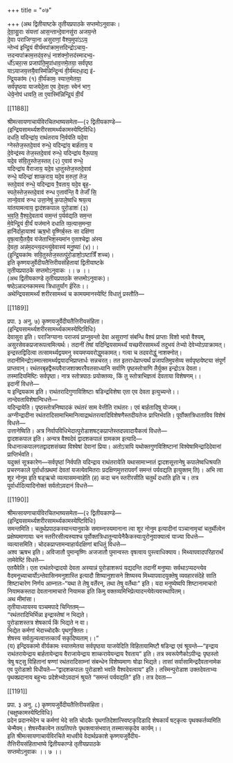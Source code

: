 +++
title = "०७"

+++
(अथ द्वितीयाष्टके तृतीयप्रपाठके सप्तमोऽनुवाकः।  
दे॒वा॒सु॒राः संयत्ता॑ आस॒न्तान्दे॒वानसु॑रा अजय॒न्ते  
दे॒वाः पराजिग्या॒ना असुराणां॒ वैश्य॒मुपा॑ऽऽय॒  
न्तेभ्य॑ इन्द्रि॒यं वीर्य॑मपा॑क्राम॒त्तदिन्द्रोऽचाय॒-  
त्तदन्वपा॑क्राम॒त्तद॑व॒रुधं॒ नाश॑क्नो॒त्तद॑स्मादभ्य॒-  
र्धो॑ऽचर॒त्स प्रजाप॑ति॒मुपा॑धाव॒त्तमे॒तया॒ सर्व॑पृष्ठ  
याऽयाजय॒त्तयै॒वास्मि॑न्निन्द्रि॒न्यं वी॒र्य॑मदधा॒द्य इ॑-  
न्द्रि॒यका॑मः (१) वी॒र्य॑कामः॒ स्यात्त॒मेतया॒  
सर्व॑पृष्ठया याजयेदे॒ता ए॒व दे॒वताः॒ स्वेन॑ भाग॒  
धेये॒नोप॑ धावति॒ ता ए॒वास्मि॑न्निन्द्रि॒यं वी॒र्यं

[[1188]]

श्रीमत्सायणाचार्यविरचितभाष्यसमेता—(२ द्वितीयकाण्डे—  
(इन्द्रियसामर्थ्यशरीरसामर्थ्यकामस्येष्टिविधिः)  
दधति॒ यदिन्द्रा॑य॒ राथं॑तराय नि॒र्वप॑ति यदे॒वा  
ग्नेस्तेज॒स्तदे॒वाव॑ रुन्धे॒ यदिन्द्रा॑य॒ बार्ह॑ताय॒ य  
दे॒वेन्द्र॑स्य तेज॒स्तदे॒वाव॑ रुन्धे॒ यदिन्द्रा॑य वैरू॒पाय॒  
यदे॒व स॑वि॒तुस्तेज॒स्तत् (२) ए॒वाव॑ रुन्धे॒  
यदिन्द्रा॑य वैराजाय॒ यदे॒व धा॒तुस्तेज॒स्तदे॒वाव॑  
रुन्धे॒ यदिन्द्रा॑ शाव्क॒राय॒ यदे॒व म॒रुतां॒ तेज॒  
स्तदे॒वाव॑ रुन्धे॒ यदिन्द्राय रै॒वताय॒ यदे॒व बृह॒-  
स्पते॒स्तेज॒स्तदे॒वाव॑ रुन्ध ए॒ताव॑न्ति॒ वै तेजाँ॑ सि॒  
तान्ये॒वाव॑ रुन्ध उत्ता॒नेषु॑ क॒पाले॒ष्वधि श्रय॒त्य  
या॑तयामत्वाय॒ द्वाद॑शकपालः पुरो॒डाशः॑ (३)  
भ॒व॒ति॒ वै॒श्व॒दे॒वताय॑ सम॒न्तं प॒र्यव॑द्यति सम॒न्त  
मे॒वेन्द्रि॒यं वी॒र्यं यज॑माने दधाति व्य॒त्यास॒मन्वा॒  
हानि॑र्दाहा॒याश्व॑ ऋष॒भो वृ॒ष्णिर्ब॒स्तः सा दक्षि॑णा  
वृष॒त्वायै॒तयै॒व य॑जेताभिश॒स्यमा॑न ए॒ताश्चेद्वा अ॑स्य  
दे॒वता॒ अन्न॑म॒दन्त्य॒दन्त्यु॑वेवास्य॑ मनु॒ष्याः॑ (४)।।  
(इ॒न्द्रि॒यका॑मः सवि॒तुस्तेज॒स्तत्पु॑रो॒डाशो॒ऽष्टात्रिँ॑ शच्च)।  
इति कृष्णयजुर्वेदीयतैत्तिरीयसंहितायां द्वितीयाष्टके  
तृतीयप्रपाठके सप्तमोऽनुवाकः ।। ७ ।।  
(अथ द्वितीयकाण्डे तृतीयप्रपाठके सप्तमोऽनुवाकः)।  
षष्ठेऽन्नादनकामस्य त्रिधातुर्यांग ईरितः।।  
अथेन्द्रियसामर्थ्यं शरीरसामथ्यं च कामयमानस्येष्टिं विधातुं प्रस्तौति—

[[1189]]

प्रपा. ३ अनु. ७) कृष्णयजुर्वेदीयतैत्तिरीयसंहिता।  
(इन्द्रियसामर्थ्यशरीरसामर्थ्यकामस्येष्टिविधिः)  
देवासुरा इति। पराजिग्यानाः पराजयं प्राप्नुवन्तो देवा असुराणां संबन्धि वैश्यं प्राप्ताः विशो भावो वैश्यम्, असुरसेवकप्रजारूपत्वमित्यर्थः। तदानीं तेषां यदिन्द्रियसामर्थ्यं यच्छरीरसामर्थ्यं तदुभयं तेभ्यो देवेभ्योऽपाक्रामत्। इन्द्रस्तद्विदित्वा तत्सामर्थ्यद्वयमनु स्वयमप्यवरोद्धुमकामत्। गत्वा च तदवरोद्धुं नाशक्नोत्। तदानीमिन्द्रोऽस्मात्सामर्थ्यद्वयादभिप्राप्तार्धः सन्नचरत्। तत इतरार्धप्राप्त्यर्थं प्रजापतिमुपसेव्य सर्वपृष्ठयेष्ट्या संपूर्णं प्राप्तवान्। रथंतरबृहद्वैरूपवैराजशाक्वररैवतसाध्यानि सर्वाणि पृष्ठस्तोत्राणि तैर्युक्त इन्द्रोऽत्र देवता। तस्मादियमिष्टिः सर्वपृष्ठा। नात्र स्तोत्रपाठः प्रयोक्तव्यः, किं तु स्तोत्राभिज्ञत्वं देवताया विशेषणम्।।  
इदानीं विधत्ते—  
य इन्द्रियकाम इति। राथंतरादिगुणाविशिष्टाः षडिन्द्रविशेषा एता एव देवता इत्युच्यन्ते।।  
तान्देवताविशेषान्विधत्ते—  
यदिन्द्रायेति। पृष्ठस्तोत्रनिष्पादकं रथंतरं साम वेत्तीति राथंतरः। एवं बार्हतादिषु योज्यम्।  
अग्नीन्द्रादीना रथंतरादिसामाभिमानित्वाद्राथंतरत्वादिविशेषणैस्तदीयतेजः प्राप्तिर्भवति। पूर्वोक्तत्रिधाताविव विशेषं विधत्ते—  
उत्तानेष्विति। अत्र निर्वापविधिभेदात्पुरोडाशषट्कप्राप्तेस्तदपवादायैकत्वं विधत्ते—  
द्वादशकपाल इति। अन्यत्र वैश्वदेवं द्वादशकपालं ग्रामकाम इत्यादि—  
विधानात्कपालगतद्वादशसंख्या विश्वेषां देवानां प्रिया। अतोऽत्रापि यथोक्तगुणविशिष्टानां विश्वेषामिन्द्रादिदेवानां प्राप्तिर्भवति।  
यदुक्तं सूत्रकारेण—सर्वपृष्ठां निर्वपति यदिन्द्राय राथंतरायेति यथासामाभ्नातं द्वादशसूत्तानेषु कपालेष्वधिश्रयति प्रचरणकाले पूर्वार्धात्प्रथमां देवतां यजत्येवमितराः प्रदक्षिणमुत्तरापवर्गं समन्तं पर्यवद्यति इत्युक्तम् ति)। अभि त्वा शूर नोनुम इति षड्ऋचो व्यत्यासमन्वाहेति (ह) कदा चन स्तरीरसीति चतुर्थं दधाति इति च। तत्र पूर्वार्धादित्यादिनोक्तं सर्वतोऽवदानं विधत्ते—

[[1190]]

श्रीमत्सायणाचार्यविरचितभाष्यसमेता—(२ द्वितीयकाण्डे—  
(इन्द्रियसामर्थ्यशरीरसामर्थ्यकामस्येष्टिविधिः)  
समन्तमिति। चतुर्थप्रपाठकस्यान्त्यानुवाके समाम्नास्यमानाना त्वा शूर नोनुम इत्यादीनां पञ्चानामृचां चतुर्थीत्वेन प्रक्षेष्यमाणायाः चन स्तरीरसीत्यस्याश्च पूर्वोक्तत्रिधातुन्यायेनैकैकस्याःपुरोनुवाक्यात्वं याज्या विधत्ते—  
व्यत्यासमिति। चोदकप्राप्तामन्वाहार्यदक्षिणां बाधितुं विधत्ते—  
अश्व ऋषभ इति। अविजातौ पुमान्वृष्णिः अजजातौ पुमान्वस्तः वृषत्वाय पुस्त्वाधिक्याय। मिथ्यापवादपरिहारार्थं तामेवेष्टिं विधत्ते—  
एतयैवेति। एता राथंतरेन्द्रादयो देवता अस्यान्नं पुरोडाशरूपं यद्यदन्ति तदानीं मनुष्याः सर्वथाऽप्यदन्त्येव वैदमनूच्याचार्योऽन्तेवासिनमनुशास्ति इत्यादौ शिष्यानुशासने शिष्यस्य मिथ्यापवादयुक्तेषु व्यवहारसंदेहे साति शिष्टाचारेण निर्णय आम्नातः-“यथा ते तेषु वर्तेरन्, तथा तेषु वर्तेथाः” इति। यदा मनुष्येष्वपि शिष्टानामाचारो नियामकस्तदा देवतानामाचारो नियामक इति किमु वक्तव्यमिभिप्रेत्यादन्त्येवेत्यवस्थापितम्।  
अथ मीमांसा।  
तृतीयाध्यायस्य पञ्चमपादे चिन्तितम्—  
“रथंतरादिभिर्भिन्ना इन्द्रास्तेषां न भिद्यते।  
पुरोडाशस्तत्र शेषकार्य किं भिद्यते न वा।  
भिद्येत कर्मणां भेदाच्चोदकैः पृथगुक्तितः।  
शेषस्य सर्वतुल्यत्वात्तत्कार्यं सकृदिष्यताम्।।”  
(य) इन्द्रियकामो वीर्यकामः स्यात्तमेतया सर्वपृष्ठया याजयेदिति विहितायामिष्टौ षडिन्द्रा एवं श्रूयन्ते—“इन्द्राय राथंतरायेन्द्राय बार्हतायेन्द्राय वैराजायेन्द्राय शाव्करायेयन्द्राय रैवताय” इति। तत्र स्वरूपेणैकोऽपीन्द्रः पृष्ठस्तो त्रेषु षट्सु विहितानां षण्णां रथंतरादिसाम्नां संबन्धेन विशेष्यमाणः षोढा भिद्यते। तासां सर्वासामिन्द्रदैवतानामेक एव पुरोडाशो विधीयते—“द्वादशकपालः पुरोडाशो भवति वैश्वदेवत्वाय” इति। तस्मिन्पुरोडाश उक्तदेवताभ्यः पृथक्प्रदानाय बहुभ्यः प्रदेशेभ्योऽवदानं श्रूयते “समन्तं पर्यवद्यति” इति। तत्र देवता—

[[1191]]

प्रपा. ३ अनु. ८) कृष्णयजुर्वेदीयतैत्तिरीयसंहिता।  
(चक्षुष्कामस्येष्टिविधिः)  
प्रदेन प्रदानभेदेन च कर्मणां भेदे सति चोदकैः पृथगतिदेशात्स्विष्टकृदिडादि शेषकार्यं षट्कृत्वः पृथक्कर्तव्यमिति चेन्मैवम्। शेषस्यैकत्वेन तत्प्रतिपत्तेः पृथक्त्वासंभवात् तस्मात्सकृदेव कार्यम्।।  
इति श्रीमत्सायणाचार्यविरचिते माधवीये वेदार्थप्रकाशे कृष्णयजुर्वेदीय-  
तैत्तिरीयसंहिताभाष्ये द्वितीयकाण्डे तृतीयप्रपाठके  
सप्तमोऽनुवाकः ।। ७ ।।  
